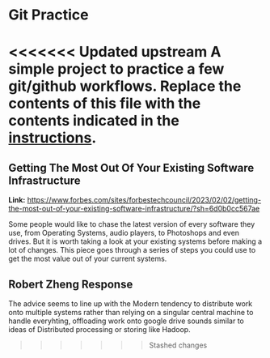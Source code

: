 # Git Practice
<<<<<<< Updated upstream
A simple project to practice a few git/github workflows.  Replace the contents of this file with the contents indicated in the [instructions](./instructions.md).
=======

## Getting The Most Out Of Your Existing Software Infrastructure

**Link:** https://www.forbes.com/sites/forbestechcouncil/2023/02/02/getting-the-most-out-of-your-existing-software-infrastructure/?sh=6d0b0cc567ae

Some people would like to chase the latest version of every software they use, from Operating Systems, audio players, to Photoshops and even drives. But it is worth taking a look at your existing systems before making a lot of changes. This piece goes through a series of steps you could use to get the most value out of your current systems.

## Robert Zheng Response
The advice seems to line up with the Modern tendency to distribute work onto multiple systems rather than relying on a singular central machine to handle everyhting, offloading work onto google drive sounds similar to ideas of Distributed processing or storing like Hadoop.
>>>>>>> Stashed changes
